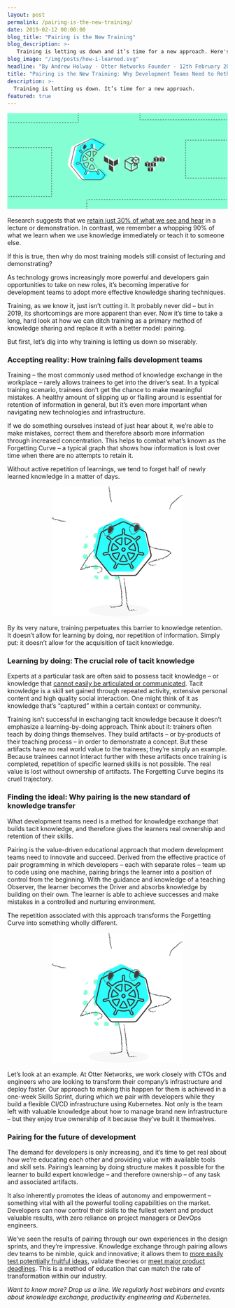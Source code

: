 ```yaml
---
layout: post
permalink: /pairing-is-the-new-training/
date: 2019-02-12 00:00:00
blog_title: "Pairing is the New Training"
blog_description: >-
   Training is letting us down and it’s time for a new approach. Here's why development teams need to rethink traditional methods of knowledge sharing.
blog_image: "/img/posts/how-i-learned.svg"
headline: "By Andrew Holway - Otter Networks Founder - 12th February 2019"
title: "Pairing is the New Training: Why Development Teams Need to Rethink Traditional Methods of Knowledge Sharing"
description: >-
  Training is letting us down. It’s time for a new approach.
featured: true
---
```

<div>
<img src="/img/posts/how-i-learned/kubernetes1.svg" alt="How I Learned Kubernetes?" />
</div>

Research suggests that we [retain just 30% of what we see and hear](https://www.psychotactics.com/art-retain-learning/) in a lecture or demonstration. In contrast, we remember a whopping 90% of what we learn when we use knowledge immediately or teach it to someone else. 

If this is true, then why do most training models still consist of lecturing and demonstrating? 

As technology grows increasingly more powerful and developers gain opportunities to take on new roles, it’s becoming imperative for development teams to adopt more effective knowledge sharing techniques.

Training, as we know it, just isn’t cutting it. It probably never did – but in 2019, its shortcomings are more apparent than ever. Now it’s time to take a long, hard look at how we can ditch training as a primary method of knowledge sharing and replace it with a better model: pairing. 

But first, let’s dig into why training is letting us down so miserably.


### Accepting reality: How training fails development teams 

Training – the most commonly used method of knowledge exchange in the workplace – rarely allows trainees to get into the driver’s seat. In a typical training scenario, trainees don’t get the chance to make meaningful mistakes. A healthy amount of slipping up or flailing around is essential for retention of information in general, but it’s even more important when navigating new technologies and infrastructure. 

If we do something ourselves instead of just hear about it, we’re able to make mistakes, correct them and therefore absorb more information through increased concentration. This helps to combat what’s known as the Forgetting Curve – a typical graph that shows how information is lost over time when there are no attempts to retain it.

Without active repetition of learnings, we tend to forget half of newly learned knowledge in a matter of days. 

<div style="text-align: center;">
  <img src="/img/posts/how-i-learned/kubernetes2.svg" style="max-width: 300px;" alt="The DevOps game changer" />
</div>

By its very nature, training perpetuates this barrier to knowledge retention. It doesn’t allow for learning by doing, nor repetition of information. Simply put: it doesn’t allow for the acquisition of tacit knowledge. 


### Learning by doing: The crucial role of tacit knowledge

Experts at a particular task are often said to possess tacit knowledge – or knowledge that [cannot easily be articulated or communicated](https://www.sciencedirect.com/science/article/abs/pii/S0950584913000591). Tacit knowledge is a skill set gained through repeated activity, extensive personal content and high quality social interaction. One might think of it as knowledge that’s “captured” within a certain context or community.

Training isn’t successful in exchanging tacit knowledge because it doesn’t emphasize a learning-by-doing approach. Think about it: trainers often teach by doing things themselves. They build artifacts – or by-products of their teaching process – in order to demonstrate a concept. But these artifacts have no real world value to the trainees; they’re simply an example. Because trainees cannot interact further with these artifacts once training is completed, repetition of specific learned skills is not possible. The real value is lost without ownership of artifacts. The Forgetting Curve begins its cruel trajectory.


### Finding the ideal: Why pairing is the new standard of knowledge transfer

What development teams need is a method for knowledge exchange that builds tacit knowledge, and therefore gives the learners real ownership and retention of their skills. 

Pairing is the value-driven educational approach that modern development teams need to innovate and succeed. Derived from the effective practice of pair programming in which developers – each with separate roles – team up to code using one machine, pairing brings the learner into a position of control from the beginning. With the guidance and knowledge of a teaching Observer, the learner becomes the Driver and absorbs knowledge by building on their own. The learner is able to achieve successes and make mistakes in a controlled and nurturing environment. 

The repetition associated with this approach transforms the Forgetting Curve into something wholly different.

<div style="text-align: center;">
  <img src="/img/posts/how-i-learned/kubernetes2.svg" style="max-width: 300px;" alt="The DevOps game changer" />
</div>

Let’s look at an example. At Otter Networks, we work closely with CTOs and engineers who are looking to transform their company’s infrastructure and deploy faster. Our approach to making this happen for them is achieved in a one-week Skills Sprint, during which we pair with developers while they build a flexible CI/CD infrastructure using Kubernetes. Not only is the team left with valuable knowledge about how to manage brand new infrastructure – but they enjoy true ownership of it because they’ve built it themselves. 


### Pairing for the future of development

The demand for developers is only increasing, and it’s time to get real about how we’re educating each other and providing value with available tools and skill sets. Pairing’s learning by doing structure makes it possible for the learner to build expert knowledge – and therefore ownership – of any task and associated artifacts. 

It also inherently promotes the ideas of autonomy and empowerment – something vital with all the powerful tooling capabilities on the market. Developers can now control their skills to the fullest extent and product valuable results, with zero reliance on project managers or DevOps engineers. 

We’ve seen the results of pairing through our own experiences in the design sprints, and they’re impressive. Knowledge exchange through pairing allows dev teams to be nimble, quick and innovative; it allows them to [more easily test potentially fruitful ideas](https://otter.ly/humanitec/), validate theories or [meet major product deadlines](https://otter.ly/repay-me/). This is a method of education that can match the rate of transformation within our industry. 

*Want to know more? Drop us a line. We regularly host webinars and events about knowledge exchange, productivity engineering and Kubernetes.*
